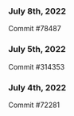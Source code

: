 ### July 8th, 2022

Commit #78487

### July 5th, 2022

Commit #314353


### July 4th, 2022

Commit #72281
